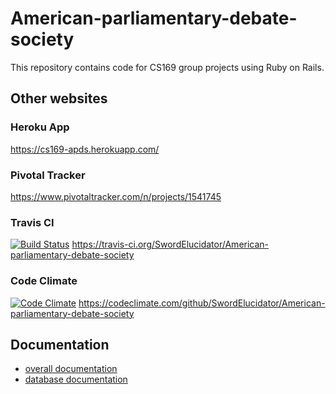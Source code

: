 # American-parliamentary-debate-society
This repository contains code for CS169 group projects using Ruby on Rails.

## Other websites

### Heroku App
https://cs169-apds.herokuapp.com/

### Pivotal Tracker
https://www.pivotaltracker.com/n/projects/1541745

### Travis CI
[![Build Status](https://travis-ci.org/SwordElucidator/American-parliamentary-debate-society.svg?branch=master)](https://travis-ci.org/SwordElucidator/American-parliamentary-debate-society)
https://travis-ci.org/SwordElucidator/American-parliamentary-debate-society

### Code Climate
[![Code Climate](https://codeclimate.com/github/SwordElucidator/American-parliamentary-debate-society/badges/gpa.svg)](https://codeclimate.com/github/SwordElucidator/American-parliamentary-debate-society)
https://codeclimate.com/github/SwordElucidator/American-parliamentary-debate-society

## Documentation
* [overall documentation](documentations/overall.md)
* [database documentation](documentations/database.md)
